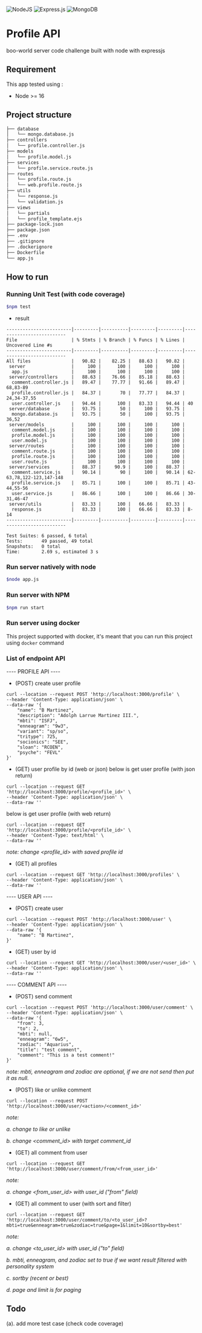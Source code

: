 ![NodeJS](https://img.shields.io/badge/node.js-6DA55F?style=for-the-badge&logo=node.js&logoColor=white)
![Express.js](https://img.shields.io/badge/express.js-%23404d59.svg?style=for-the-badge&logo=express&logoColor=%2361DAFB)
![MongoDB](https://img.shields.io/badge/MongoDB-%234ea94b.svg?style=for-the-badge&logo=mongodb&logoColor=white)

# Profile API
boo-world server code challenge built with node with expressjs

## Requirement
This app tested using :
* Node >= 16


## Project structure
```markdown
├── database
│   └── mongo.database.js
├── controllers
│   └── profile.controller.js
├── models
│   └── profile.model.js
├── services
│   └── profile.service.route.js
├── routes
│   └── profile.route.js
│   └── web.profile.route.js
├── utils
│   └── response.js
│   └── validation.js
├── views
│   └── partials
│   └── profile_template.ejs
├── package-lock.json
├── package.json
├── .env
├── .gitignore
├── .dockerignore
├── Dockerfile
└── app.js

```

## How to run
### Running Unit Test (with code coverage)
```bash
$npm test
```
* result
```shell
------------------------|---------|----------|---------|---------|--------------------------
File                    | % Stmts | % Branch | % Funcs | % Lines | Uncovered Line #s        
------------------------|---------|----------|---------|---------|--------------------------
All files               |   90.82 |    82.25 |   88.63 |   90.82 |                          
 server                 |     100 |      100 |     100 |     100 |                          
  app.js                |     100 |      100 |     100 |     100 |                          
 server/controllers     |   88.63 |    76.66 |   85.18 |   88.63 |                          
  comment.controller.js |   89.47 |    77.77 |   91.66 |   89.47 | 68,83-89                 
  profile.controller.js |   84.37 |       70 |   77.77 |   84.37 | 24,34-37,55              
  user.controller.js    |   94.44 |      100 |   83.33 |   94.44 | 40                       
 server/database        |   93.75 |       50 |     100 |   93.75 |                          
  mongo.database.js     |   93.75 |       50 |     100 |   93.75 | 36,52                    
 server/models          |     100 |      100 |     100 |     100 |                          
  comment.model.js      |     100 |      100 |     100 |     100 |                          
  profile.model.js      |     100 |      100 |     100 |     100 |                          
  user.model.js         |     100 |      100 |     100 |     100 |                          
 server/routes          |     100 |      100 |     100 |     100 |                          
  comment.route.js      |     100 |      100 |     100 |     100 |                          
  profile.route.js      |     100 |      100 |     100 |     100 |                          
  user.route.js         |     100 |      100 |     100 |     100 |                          
 server/services        |   88.37 |     90.9 |     100 |   88.37 |                          
  comment.service.js    |   90.14 |       90 |     100 |   90.14 | 62-63,78,122-123,147-148 
  profile.service.js    |   85.71 |      100 |     100 |   85.71 | 43-44,55-56              
  user.service.js       |   86.66 |      100 |     100 |   86.66 | 30-31,46-47              
 server/utils           |   83.33 |      100 |   66.66 |   83.33 |                          
  response.js           |   83.33 |      100 |   66.66 |   83.33 | 8-14                     
------------------------|---------|----------|---------|---------|--------------------------

Test Suites: 6 passed, 6 total
Tests:       49 passed, 49 total
Snapshots:   0 total
Time:        2.69 s, estimated 3 s
```


### Run server natively with node
```bash
$node app.js
```

### Run server with NPM
```bash
$npm run start
```

### Run server using docker
This project supported with docker, it's meant that you can run this project using `docker` command


### List of endpoint API

---- PROFILE API ----

* (POST) create user profile
```curl
curl --location --request POST 'http://localhost:3000/profile' \
--header 'Content-Type: application/json' \
--data-raw '{
    "name": "B Martinez",
    "description": "Adolph Larrue Martinez III.",
    "mbti": "ISFJ",
    "enneagram": "9w3",
    "variant": "sp/so",
    "tritype": 725,
    "socionics": "SEE",
    "sloan": "RCOEN",
    "psyche": "FEVL"
}'
```

* (GET) user profile by id (web or json)
below is get user profile (with json return)
```curl 
curl --location --request GET 'http://localhost:3000/profile/<profile_id>' \
--header 'Content-Type: application/json' \
--data-raw ''

```

below is get user profile (with web return)
```curl 
curl --location --request GET 'http://localhost:3000/profile/<profile_id>' \
--header 'Content-Type: text/html' \
--data-raw ''

```
_note: change <profile_id> with saved profile id_

* (GET) all profiles
```curl 
curl --location --request GET 'http://localhost:3000/profiles' \
--header 'Content-Type: application/json' \
--data-raw ''

```

---- USER API ----

* (POST) create user
```curl
curl --location --request POST 'http://localhost:3000/user' \
--header 'Content-Type: application/json' \
--data-raw '{
    "name": "B Martinez",
}'
```

* (GET) user by id
```curl 
curl --location --request GET 'http://localhost:3000/user/<user_id>' \
--header 'Content-Type: application/json' \
--data-raw ''

```

---- COMMENT API ----

* (POST) send comment
```curl 
curl --location --request POST 'http://localhost:3000/user/comment' \
--header 'Content-Type: application/json' \
--data-raw '{
    "from": 3,
    "to": 2,
    "mbti": null,
    "enneagram": "6w5",
    "zodiac": "Aquarius",
    "title": "test comment",
    "comment": "This is a test comment!"
}'
```
_note: mbti, enneagram and zodiac are optional, if we are not send then put it as null._

* (POST) like or unlike comment
```curl 
curl --location --request POST 'http://localhost:3000/user/<action>/<comment_id>'
```
_note:_ 

_a. change <action> to like or unlike_

_b. change <comment_id> with target comment_id_


* (GET) all comment from user
```curl
curl --location --request GET 'http://localhost:3000/user/comment/from/<from_user_id>'
```
_note:_

_a. change <from_user_id> with user_id ("from" field)_


* (GET) all comment to user (with sort and filter)
```curl
curl --location --request GET 'http://localhost:3000/user/comment/to/<to_user_id>?mbti=true&enneagram=true&zodiac=true&page=1&limit=10&sortby=best'
```

_note:_ 

_a. change <to_user_id> with user_id ("to" field)_  

_b. mbti, enneagram, and zodiac set to true if we want result filtered with personality system_

_c. sortby (recent or best)_

_d. page and limit is for paging_

## Todo
(a). add more test case (check code coverage)
